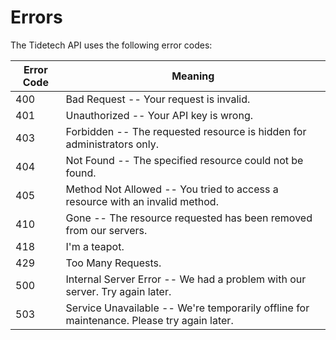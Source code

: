 # Errors


The Tidetech API uses the following error codes:


Error Code | Meaning
---------- | -------
400 | Bad Request -- Your request is invalid.
401 | Unauthorized -- Your API key is wrong.
403 | Forbidden -- The requested resource is hidden for administrators only.
404 | Not Found -- The specified resource could not be found.
405 | Method Not Allowed -- You tried to access a resource with an invalid method.
410 | Gone -- The resource requested has been removed from our servers.
418 | I'm a teapot.
429 | Too Many Requests.
500 | Internal Server Error -- We had a problem with our server. Try again later.
503 | Service Unavailable -- We're temporarily offline for maintenance. Please try again later.
